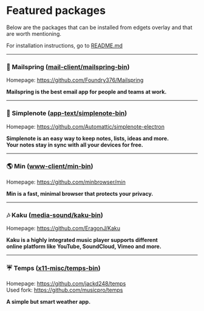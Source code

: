 # Featured packages

Below are the packages that can be installed from edgets overlay and that are worth mentioning.

For installation instructions, go to [README.md](https://github.com/BlueManCZ/edgets/blob/master/README.md)

---

### :email: Mailspring ([mail-client/mailspring-bin](https://github.com/BlueManCZ/edgets/tree/master/mail-client/mailspring-bin))

Homepage: https://github.com/Foundry376/Mailspring

__Mailspring is the best email app for people and teams at work.__

---

### :notebook: Simplenote ([app-text/simplenote-bin](https://github.com/BlueManCZ/edgets/tree/master/app-text/simplenote-bin))

Homepage: https://github.com/Automattic/simplenote-electron

__Simplenote is an easy way to keep notes, lists, ideas and more.<br>
Your notes stay in sync with all your devices for free.__

---

### :earth_americas: Min ([www-client/min-bin](https://github.com/BlueManCZ/edgets/tree/master/www-client/min-bin))

Homepage: https://github.com/minbrowser/min

__Min is a fast, minimal browser that protects your privacy.__

---

### :notes: Kaku ([media-sound/kaku-bin](https://github.com/BlueManCZ/edgets/tree/master/media-sound/kaku-bin))

Homepage: https://github.com/EragonJ/Kaku

__Kaku is a highly integrated music player supports different<br>
online platform like YouTube, SoundCloud, Vimeo and more.__

---

### :umbrella: Temps ([x11-misc/temps-bin](https://github.com/BlueManCZ/edgets/tree/master/x11-misc/temps-bin))

Homepage: https://github.com/jackd248/temps<br>
Used fork: https://github.com/musicpro/temps

__A simple but smart weather app.__
